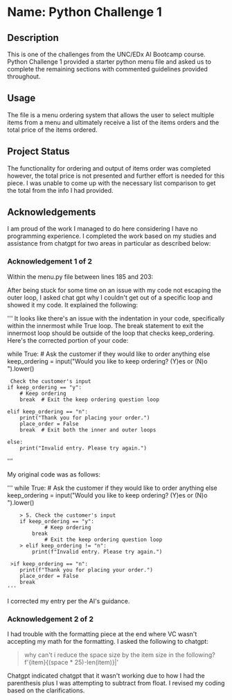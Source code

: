 # Name: Python Challenge 1

## Description

This is one of the challenges from the UNC/EDx AI Bootcamp course. Python Challenge 1 provided a starter python menu file and asked us to complete the remaining sections with commented guidelines provided throughout. 

## Usage

The file is a menu ordering system that allows the user to select multiple items from a menu and ultimately receive a list of the items orders and the total price of the items ordered.

## Project Status

The functionality for ordering and output of items order was completed however, the total price is not presented and further effort is needed for this piece. I was unable to come up with the necessary list comparison to get the total from the info I had provided. 

## Acknowledgements

I am proud of the work I managed to do here considering I have no programming experience. I completed the work based on my studies and assistance from chatgpt for two areas in particular as described below:


### Acknowledgement 1 of 2
Within the menu.py file between lines 185 and 203:

After being stuck for some time on an issue with my code not escaping the outer loop, I asked chat gpt why I couldn't get out of a specific loop and showed it my code. It explained the following:

''' It looks like there's an issue with the indentation in your code, specifically within the innermost while True loop. The break statement to exit the innermost loop should be outside of the loop that checks keep_ordering. Here's the corrected portion of your code:


 while True:
    # Ask the customer if they would like to order anything else
    keep_ordering = input("Would you like to keep ordering? (Y)es or (N)o ").lower()

     Check the customer's input
    if keep_ordering == "y":
        # Keep ordering
        break  # Exit the keep ordering question loop

    elif keep_ordering == "n":
        print("Thank you for placing your order.")
        place_order = False
        break  # Exit both the inner and outer loops

    else:
        print("Invalid entry. Please try again.") 
'''

My original code was as follows:

   ''' while True:
       # Ask the customer if they would like to order anything else
        keep_ordering = input("Would you like to keep ordering? (Y)es or (N)o ").lower()

        > 5. Check the customer's input
        if keep_ordering == "y":
                # Keep ordering
            break
                # Exit the keep ordering question loop
        > elif keep_ordering != "n":
            print(f"Invalid entry. Please try again.")

     >if keep_ordering == "n":
        print(f"Thank you for placing your order.")
        place_order = False
        break 
    '''

I corrected my entry per the AI's guidance.


### Acknowledgement 2 of 2

I had trouble with the formatting piece at the end where VC wasn't accepting my math for the formatting. I asked the following to chatgpt:

> why can't i reduce the space size by the item size in the following?
f'{item}{(space * 25)-len(item)}|'

Chatgpt indicated chatgpt that it wasn't working due to how I had the parenthesis plus I was attempting to subtract from float. I revised my coding based on the clarifications.